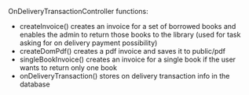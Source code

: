 OnDeliveryTransactionController functions:
- createInvoice() creates an invoice for a set of borrowed books and enables the admin to return those books to the
library (used for task asking for on delivery payment possibility)
- createDomPdf() creates a pdf invoice and saves it to public/pdf
- singleBookInvoice() creates an invoice for a single book if the user wants to return only one book
- onDeliveryTransaction() stores on delivery transaction info in the database